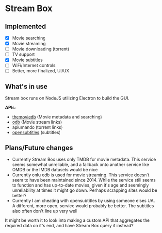 # Stream Box

## Implemented

- [x] Movie searching
- [x] Movie streaming
- [ ] Movie downloading (torrent)
- [ ] TV support
- [x] Movie subtitles
- [ ] WiFi/Internet controls
- [ ] Better, more finalized, UI/UX

## What's in use

Stream box runs on NodeJS utilizing Electron to build the GUI.

**APIs**:

- [themoviedb](https://www.themoviedb.org/) (Movie metadata and searching)
- [odb](https://odb.to) (Movie stream links)
- apiumando (torrent links)
- [opensubtitles](https://opensubtitles.org) (subtitles)

## Plans/Future changes

- Currently Stream Box uses only TMDB for movie metadata. This service seems somewhat unreliable, and a fallback onto another service like OMDB or the IMDB datasets would be nice
- Currently onlu odb is used for movie streaming. This service doesn't seem to have been maintained since 2014. While the service still seems to function and has up-to-date movies, given it's age and seemingly unreliability at times it might go down. Perhaps scrapping sites would be better?
- Currently I am cheating with opensubtitles by using someone elses UA. A different, more open, service would probably be better. The subtitles also often don't line up very well

It might be worth it to look into making a custom API that aggregates the required data on it's end, and have Stream Box query _it_ instead?